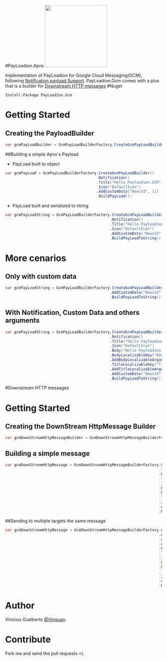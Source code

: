 
#PayLoadion.Apns 
<img src="https://raw.githubusercontent.com/vinguan/payloadion/master/Project%20Icons/PayLoadion.Gcm/payloadion_google.png" width="200">

Implementation of PayLoadion for Google Cloud Messaging(GCM), following [Notification payload Support](https://developers.google.com/cloud-messaging/http-server-ref#table2). PayLoadion.Gcm comes with a plus that is a 
builder for [Downstream HTTP messages](https://developers.google.com/cloud-messaging/http-server-ref#table1)
#Nuget
```
Install-Package PayLoadion.Gcm
```
# Getting Started
## Creating the PayloadBuilder
```csharp
var gcmPayLoadBuilder = GcmPayLoadBuilderFactory.CreateGcmPayLoadBuilder();
```
##Building a simple Apns's Payload

* PayLoad built to object
```csharp
var gcmPayLoad = GcmPayLoadBuilderFactory.CreateGcmPayLoadBuilder()
                                         .Notification()
                                         .Title("Hello Payloadion.GCM")
                                         .Icon("DefaultIcon")
                                         .AddCustomData("NewsId", 11)
                                         .BuildPayLoad();
```
* PayLoad built and serialized to string
```csharp
var gcmPayLoadString = GcmPayLoadBuilderFactory.CreateGcmPayLoadBuilder()
                                               .Notification()
                                               .Title("Hello Payloadion.GCM")
                                               .Icon("DefaultIcon")
                                               .AddCustomData("NewsId", 11)
                                               .BuildPayLoadToString();
```
# More cenarios
## Only with custom data 
```csharp
var gcmPayLoadString = GcmPayLoadBuilderFactory.CreateGcmPayLoadBuilder()
                                               .AddCustomData("NewsId", 11)
                                               .BuildPayLoadToString();
```

## With Notification, Custom Data and others arguments
```csharp
var gcmPayLoadString = GcmPayLoadBuilderFactory.CreateGcmPayLoadBuilder()
                                               .Notification()
                                               .Title("Hello Payloadion.GCM")
                                               .Icon("DefaultIcon")
                                               .Body("Hello Payloadion.GCM Body")
                                               .BodyLocalizableKey("BodyLocKey")
                                               .AddBodyLocalizableArgument("2")
                                               .TitleLocalizableKey("TitleLocKey")
                                               .AddTitleLocalizableArgument("1")
                                               .AddCustomData("NewsId", 11)
                                               .BuildPayLoadToString();
```
#Downstream HTTP messages
# Getting Started
## Creating the DownStream HttpMessage Builder
```csharp
var gcmDownStreamHttpMessageBuilder = GcmDownStreamHttpMessageBuilderFactory.CreateGcmDownStreamHttpMessageBuilder();
```
## Building a simple message
```csharp
var gcmDownStreamHttpMessage = GcmDownStreamHttpMessageBuilderFactory.CreateGcmDownStreamHttpMessageBuilder()
                                                                     .ToDevice("123")
                                                                     .Priority(GcmPriorityEnum.Normal)
                                                                     .TimeToLiveUntil(DateTimeOffset.Now.AddMonths(1))
                                                                     .IsDryRun(true)
                                                                     .PayLoad()
                                                                     .Notification()
                                                                     .Title("Hello Payloadion.GCM")
                                                                     .Icon("DefaultIcon")
                                                                     .AddCustomData("NewsId", 11)
                                                                     .BuildGcmDownStreamHttpMessageToJson(true);
```
##Sending to multiple targets the same message
```csharp
var gcmDownStreamHttpMessage = GcmDownStreamHttpMessageBuilderFactory.CreateGcmDownStreamHttpMessageBuilder()
                                                                     .AddDeviceId("GcmDeviceUniqueId1")
                                                                     .AddDeviceId("GcmDeviceUniqueId2")
                                                                     .AddDeviceId("GcmDeviceUniqueId3")
                                                                     .Priority(GcmPriorityEnum.Normal)
                                                                     .TimeToLiveUntil(DateTimeOffset.Now.AddMonths(1))
                                                                     .IsDryRun(true)
                                                                     .PayLoad()
                                                                     .Notification()
                                                                     .Title("Hello Payloadion.GCM")
                                                                     .Icon("DefaultIcon")
                                                                     .AddCustomData("NewsId", 11)
                                                                     .BuildGcmDownStreamHttpMessageToJson(true);
```

# Author
Vinicius Gualberto [@Vinguan](http://twitter.com/vinguan).

# Contribute
Fork me and send the pull requests =).
